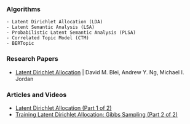 ### Algorithms
    - Latent Dirichlet Allocation (LDA)
    - Latent Semantic Analysis (LSA)
    - Probabilistic Latent Semantic Analysis (PLSA)
    - Correlated Topic Model (CTM)
    - BERTopic
### Research Papers
- [Latent Dirichlet Allocation](https://www.jmlr.org/papers/volume3/blei03a/blei03a.pdf?ref=https://githubhelp.com) | David M. Blei, Andrew Y. Ng, Michael I. Jordan

### Articles and Videos
- [Latent Dirichlet Allocation (Part 1 of 2)](https://www.youtube.com/watch?v=T05t-SqKArY)
- [Training Latent Dirichlet Allocation: Gibbs Sampling (Part 2 of 2)](https://www.youtube.com/watch?v=BaM1uiCpj_E)
